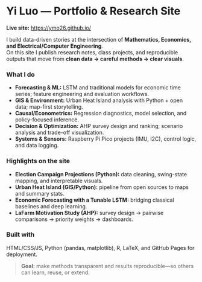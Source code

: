 # Yi Luo — Portfolio & Research Site

**Live site:** https://ymo26.github.io/

I build data-driven stories at the intersection of **Mathematics, Economics, and Electrical/Computer Engineering**.  
On this site I publish research notes, class projects, and reproducible outputs that move from **clean data → careful methods → clear visuals**.

### What I do
- **Forecasting & ML:** LSTM and traditional models for economic time series; feature engineering and evaluation workflows.
- **GIS & Environment:** Urban Heat Island analysis with Python + open data; map-first storytelling.
- **Causal/Econometrics:** Regression diagnostics, model selection, and policy-focused inference.
- **Decision & Optimization:** AHP survey design and ranking; scenario analysis and trade-off visualization.
- **Systems & Sensors:** Raspberry Pi Pico projects (IMU, I2C), control logic, and data logging.

### Highlights on the site
- **Election Campaign Projections (Python):** data cleaning, swing-state mapping, and interpretable visuals.  
- **Urban Heat Island (GIS/Python):** pipeline from open sources to maps and summary stats.  
- **Economic Forecasting with a Tunable LSTM:** bridging classical baselines and deep learning.  
- **LaFarm Motivation Study (AHP):** survey design → pairwise comparisons → priority weights → dashboards.

### Built with
HTML/CSS/JS, Python (pandas, matplotlib), R, LaTeX, and GitHub Pages for deployment.

> **Goal:** make methods transparent and results reproducible—so others can learn, reuse, or extend.
